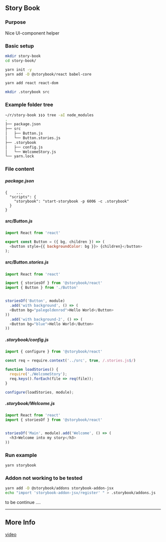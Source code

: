 Story Book
-----

### Purpose

Nice UI-component helper

### Basic setup

```bash
mkdir story-book
cd story-book/

yarn init -y
yarn add -D @storybook/react babel-core

yarn add react react-dom 

mkdir .storybook src
```

### Example folder tree

```bash
~/r/story-book ❯❯❯ tree -aI node_modules
.
├── package.json
├── src
│   ├── Button.js
│   └── Button.stories.js
├── .storybook
│   ├── config.js
│   └── WelcomeStory.js
└── yarn.lock
```


### File content

##### **package.json**
```
{    ...
  "scripts": {
    "storybook": "start-storybook -p 6006 -c .storybook"
  }
}
```



##### **src/Button.js**
```javascript
import React from 'react' 

export const Button = ({ bg, children }) => (
  <button style={{ backgroundColor: bg }}> {children}</button>
);
```


##### **src/Button.stories.js**
```javascript
import React from 'react'

import { storiesOf } from '@storybook/react'
import { Button } from './Button'


storiesOf('Button', module)
  .add('with background', () => (
  <Button bg="palegoldenrod">Hello World</Button>
))
  .add('with background-2', () => (
  <Button bg="blue">Hello World</Button>
))

```

##### **.storybook/config.js**
```javascript
import { configure } from '@storybook/react'

const req = require.context('../src', true, /.stories.js$/)

function loadStories() {
  require('./WelcomeStory');
  req.keys().forEach(file => req(file));
}

configure(loadStories, module);
```


##### **.storybook/Welcome.js**
```javascript
import React from 'react'
import { storiesOf } from '@storybook/react'


storiesOf('Main', module).add('Welcome', () => (
  <h3>Welcome into my story</h3>
))
```


### Run example

```bash
yarn storybook
```

### Addon not working to be tested

```bash
yarn add -D @storybook/addons storybook-addon-jsx
echo "import 'storybook-addon-jsx/register' " > .storybook/addons.js

```

to be continue ....

-------
## More Info 
[video](https://egghead.io/courses/design-systems-with-react-and-typescript-in-storybook)
